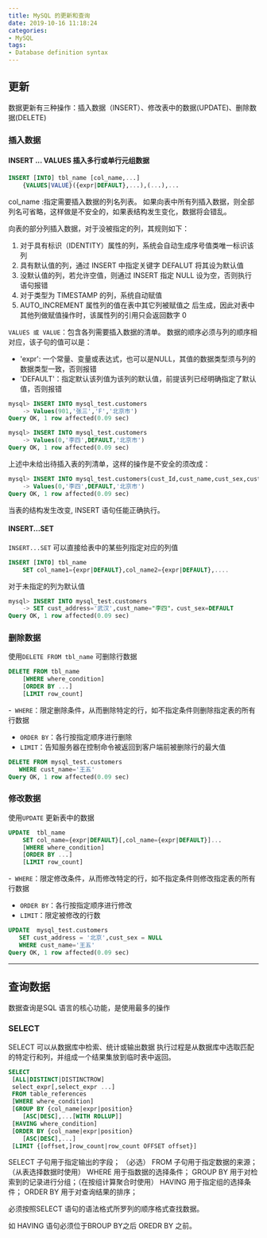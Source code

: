 ```yaml
---
title: MySQL 的更新和查询
date: 2019-10-16 11:18:24
categories:
- MySQL
tags:
- Database definition syntax
---
```


## 更新

数据更新有三种操作：插入数据（INSERT）、修改表中的数据(UPDATE)、删除数据(DELETE)

### 插入数据

#### INSERT ... VALUES 插入多行或单行元组数据

```SQL
INSERT [INTO] tbl_name [col_name,...]
    {VALUES|VALUE}({expr|DEFAULT},...),(...),...

```

col_name :指定需要插入数据的列名列表。 如果向表中所有列插入数据，则全部列名可省略，这样做是不安全的，如果表结构发生变化，数据将会错乱。

向表的部分列插入数据，对于没被指定的列，其规则如下：

1. 对于具有标识（IDENTITY）属性的列，系统会自动生成序号值类唯一标识该列
2. 具有默认值的列，通过 INSERT 中指定关键字 DEFALUT 将其设为默认值
3. 没默认值的列，若允许空值，则通过 INSERT 指定 NULL 设为空，否则执行语句报错
4. 对于类型为 TIMESTAMP 的列，系统自动赋值
5. AUTO_INCREMENT 属性列的值在表中其它列被赋值之 后生成，因此对表中其他列做赋值操作时，该属性列的引用只会返回数字 0

`VALUES 或 VALUE`：包含各列需要插入数据的清单。 数据的顺序必须与列的顺序相对应，该子句的值可以是：
- 'expr': 一个常量、变量或表达式，也可以是NULL，其值的数据类型须与列的数据类型一致，否则报错
- 'DEFAULT'：指定默认该列值为该列的默认值，前提该列已经明确指定了默认值，否则报错


```SQL
mysql> INSERT INTO mysql_test.customers
    -> Values(901,'张三','F','北京市')
Query OK, 1 row affected(0.09 sec)
```

```SQL
mysql> INSERT INTO mysql_test.customers
    -> Values(0,'李四',DEFAULT,'北京市')
Query OK, 1 row affected(0.09 sec)
```

上述中未给出待插入表的列清单，这样的操作是不安全的须改成：
```SQL
mysql> INSERT INTO mysql_test.customers(cust_Id,cust_name,cust_sex,cust_address)
    -> Values(0,'李四',DEFAULT,'北京市')
Query OK, 1 row affected(0.09 sec)
```
当表的结构发生改变, INSERT 语句任能正确执行。

#### INSERT...SET

`INSERT...SET` 可以直接给表中的某些列指定对应的列值
```SQL
INSERT [INTO] tbl_name
    SET col_name1={expr|DEFAULT},col_name2={expr|DEFAULT},....
```
对于未指定的列为默认值
```SQL
mysql> INSERT INTO mysql_test.customers
    -> SET cust_address='武汉',cust_name="李四"，cust_sex=DEFAULT
Query OK, 1 row affected(0.09 sec)
```


### 删除数据

使用`DELETE FROM tbl_name` 可删除行数据

```SQL
DELETE FROM tbl_name
    [WHERE where_condition]
    [ORDER BY ...]
    [LIMIT row_count]
```

-` WHERE`：限定删除条件，从而删除特定的行，如不指定条件则删除指定表的所有行数据
- `ORDER BY`：各行按指定顺序进行删除
- `LIMIT`：告知服务器在控制命令被返回到客户端前被删除行的最大值

```SQL
DELETE FROM mysql_test.customers
   WHERE cust_name='王五'
Query OK, 1 row affected(0.09 sec)
```

### 修改数据

使用`UPDATE` 更新表中的数据

```SQL
UPDATE  tbl_name
    SET col_name={expr|DEFAULT}[,col_name={expr|DEFAULT}]...
    [WHERE where_condition]
    [ORDER BY ...]
    [LIMIT row_count]
```
-` WHERE`：限定修改条件，从而修改特定的行，如不指定条件则修改指定表的所有行数据
- `ORDER BY`：各行按指定顺序进行修改
- `LIMIT`：限定被修改的行数

```SQL
UPDATE  mysql_test.customers
   SET cust_address = '北京',cust_sex = NULL
   WHERE cust_name='王五'
Query OK, 1 row affected(0.09 sec)
```

---

## 查询数据
数据查询是SQL 语言的核心功能，是使用最多的操作

### SELECT

SELECT 可以从数据库中检索、统计或输出数据
执行过程是从数据库中选取匹配的特定行和列，并组成一个结果集放到临时表中返回。
```SQL
SELECT
 [ALL|DISTINCT|DISTINCTROW]
 select_expr[,select_expr ...]
 FROM table_references
 [WHERE where_condition]
 [GROUP BY {col_name|expr|position}
    [ASC|DESC],...[WITH ROLLUP]]
 [HAVING where_condition]
 [ORDER BY {col_name|expr|position}
    [ASC|DESC],...]
 [LIMIT {[offset,]row_count|row_count OFFSET offset}]
```
SELECT 子句用于指定输出的字段； （必选）
FROM 子句用于指定数据的来源；   （从表选择数据时使用）
WHERE 用于指数据的选择条件；
GROUP BY 用于对检索到的记录进行分组；（在按组计算聚合时使用）
HAVING 用于指定组的选择条件；
ORDER BY 用于对查询结果的排序；

<label>必须按照SELECT 语句的语法格式所罗列的顺序格式查找数据。</label>

如 HAVING 语句必须位于BROUP BY之后 OREDR BY 之前。



